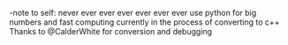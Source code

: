 -note to self:
never ever ever ever ever ever ever use python for big numbers and fast computing
currently in the process of converting to c++
Thanks to @CalderWhite for conversion and debugging
